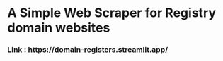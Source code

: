 # A Simple Web Scraper for Registry domain websites

### Link : https://domain-registers.streamlit.app/
